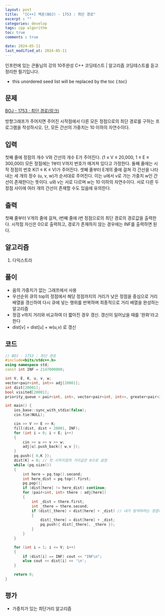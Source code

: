 ```yaml
---
layout: post
title:  "[C++] 백준(BOJ) - 1753 : 최단 경로"
excerpt : ""
categories: develop
tags: cpp algorithm
toc: true
comments : true

date: 2024-05-11
last_modified_at: 2024-05-11
---
```

> <span style="font-size: 80%">
인프런에 있는 큰돌님의 강의 10주완성 C++ 코딩테스트 | 알고리즘 코딩테스트를 듣고 정리한 필기입니다.</span>

<!--more-->

* this unordered seed list will be replaced by the toc
{:toc}

## 문제 

[BOJ - 1753 : 최단 경로(링크)](https://www.acmicpc.net/problem/1753)

방향그래프가 주어지면 주어진 시작점에서 다른 모든 정점으로의 최단 경로를 구하는 프로그램을 작성하시오. 단, 모든 간선의 가중치는 10 이하의 자연수이다.

## 입력

첫째 줄에 정점의 개수 V와 간선의 개수 E가 주어진다. (1 ≤ V ≤ 20,000, 1 ≤ E ≤ 300,000) 모든 정점에는 1부터 V까지 번호가 매겨져 있다고 가정한다. 둘째 줄에는 시작 정점의 번호 K(1 ≤ K ≤ V)가 주어진다. 셋째 줄부터 E개의 줄에 걸쳐 각 간선을 나타내는 세 개의 정수 (u, v, w)가 순서대로 주어진다. 이는 u에서 v로 가는 가중치 w인 간선이 존재한다는 뜻이다. u와 v는 서로 다르며 w는 10 이하의 자연수이다. 서로 다른 두 정점 사이에 여러 개의 간선이 존재할 수도 있음에 유의한다.

## 출력

첫째 줄부터 V개의 줄에 걸쳐, i번째 줄에 i번 정점으로의 최단 경로의 경로값을 출력한다. 시작점 자신은 0으로 출력하고, 경로가 존재하지 않는 경우에는 INF를 출력하면 된다.

## 알고리즘
1. 다익스트라

## 풀이
- 음의 가중치가 없는 그래프에서 사용
- 우선순위 큐의 top의 정점에서 해당 정점까지의 거리가 낮은 정점을 중심으로 거리 배열을 갱신하여 다시 큐에 넣는 행위를 반복하며 최종적으로 거리 배열을 완성하는 알고리즘
- 정검 v까지 거리와 비교하여 더 짧아진 경우 갱신. 갱신이 일어났을 때를 '완화'라고 한다
- dist[v] = dist[u] + w(u,v) 로 갱신

## 코드
```cpp
// BOJ - 1753 : 최단 경로
#include<bits/stdc++.h>
using namespace std;
const int INF = 2147000000;

int V, E, K, u, v, w;
vector<pair<int, int>> adj[20001];
int dist[20001];
bool visited[20001];
priority_queue < pair<int, int>, vector<pair<int, int>>, greater<pair<int, int>>> pq;

int main() {
    ios_base::sync_with_stdio(false);
    cin.tie(NULL);

    cin >> V >> E >> K;
    fill(dist, dist + 20001, INF);
    for (int i = 0; i < E; i++)
    {
        cin >> u >> v >> w;
        adj[u].push_back({ w,v });
    }
    pq.push({ 0,K });
    dist[K] = 0; // 첫 시작지점의 거리값은 0으로 설정
    while (pq.size())
    {
        int here = pq.top().second;
        int here_dist = pq.top().first;
        pq.pop();
        if (dist[here] != here_dist) continue;
        for (pair<int, int> there : adj[here])
        {
            int _dist = there.first;
            int _there = there.second;
            if (dist[_there] > dist[here] + _dist) // 내가 탐색하려는 정점이 다음 정점까지의 거리값과의 합보다 작은 경우 갱신
            {
                dist[_there] = dist[here] + _dist;
                pq.push({ dist[_there], _there });
            }
        }
    }

    for (int i = 1; i <= V; i++)
    {
        if (dist[i] == INF) cout << "INF\n";
        else cout << dist[i] << '\n';
    }

    return 0;
}
```

## 평가  
- 가중치가 있는 최단거리 알고리즘